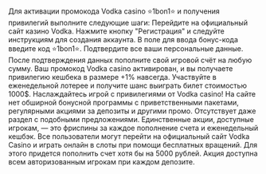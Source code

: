 Для активации промокода Vodka casino ⭐️1bon1⭐️ и получения привилегий выполните следующие шаги:
Перейдите на официальный сайт казино Vodka.
Нажмите кнопку "Регистрация" и следуйте инструкциям для создания аккаунта.
В поле для ввода бонус-кода введите код ⭐️1bon1⭐️.
Подтвердите все ваши персональные данные.
После подтверждения данных пополните свой игровой счёт на любую сумму.
Ваш промокод Vodka casino активирован, и вы получаете привилегию кешбека в размере +1% навсегда.
Участвуйте в еженедельной лотерее и получите шанс выиграть билет стоимостью 1000$.
Наслаждайтесь игрой с привилегиями от Vodka casino!
На сайте нет обширной бонусной программы с приветственными пакетами, регулярными акциями за депозиты и другими промо. Отсутствует даже раздел с подобными предложениями. Единственные акции, доступные игрокам, — это фриспины за каждое пополнение счета и еженедельный кешбэк.
Все пользователи могут перейти на официальный сайт Vodka Casino и играть онлайн в слоты при помощи бесплатных вращений. Для этого придется пополнить счет хотя бы на 5000 рублей. Акция доступна всем авторизованным игрокам при каждом депозите.
